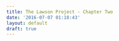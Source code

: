```yaml
---
title: The Lawson Project - Chapter Two
date: '2016-07-07 01:18:43'
layout: default
draft: true
---
```


